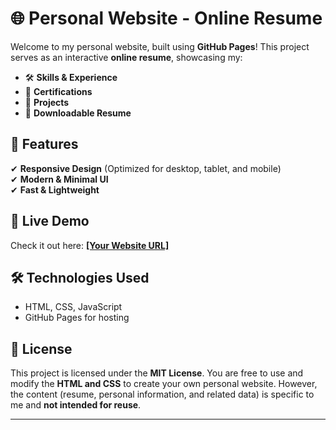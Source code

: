 # 🌐 Personal Website - Online Resume  

Welcome to my personal website, built using **GitHub Pages**! This project serves as an interactive **online resume**, showcasing my:  

- 🛠 **Skills & Experience**  
- 📜 **Certifications**  
- 💼 **Projects**  
- 📄 **Downloadable Resume**  

## 📌 Features  
✔ **Responsive Design** (Optimized for desktop, tablet, and mobile)  
✔ **Modern & Minimal UI**  
✔ **Fast & Lightweight**  

## 🚀 Live Demo  
Check it out here: **[[Your Website URL]](https://mohamedmostafa010.github.io/)**  

## 🛠 Technologies Used  
- HTML, CSS, JavaScript  
- GitHub Pages for hosting  

## 📜 License  
This project is licensed under the **MIT License**. You are free to use and modify the **HTML and CSS** to create your own personal website. However, the content (resume, personal information, and related data) is specific to me and **not intended for reuse**.  

---
